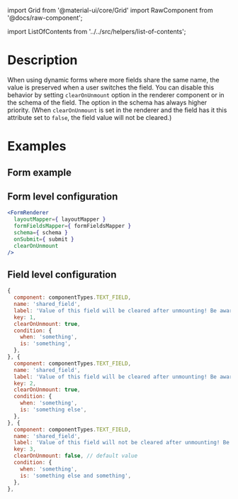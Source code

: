 import Grid from '@material-ui/core/Grid'
import RawComponent from '@docs/raw-component';

import ListOfContents from '../../src/helpers/list-of-contents';

<Grid container item>
<Grid item xs={12} md={10}>

# Description

When using dynamic forms where more fields share the same name, the value is preserved when a user switches the field. You can disable this behavior by setting 
`clearOnUnmount` option in the renderer component or in the schema of the field. The option in the schema has always higher priority. (When 
`clearOnUnmount` is set in the renderer and the field has it this attribute set to `false`, the field value will not be cleared.)

# Examples

## Form example

<RawComponent source="clear-on-unmount" />


## Form level configuration

```jsx
<FormRenderer
  layoutMapper={ layoutMapper }
  formFieldsMapper={ formFieldsMapper }
  schema={ schema }
  onSubmit={ submit }
  clearOnUnmount
/>
```

## Field level configuration

```jsx
{
  component: componentTypes.TEXT_FIELD,
  name: 'shared_field',
  label: 'Value of this field will be cleared after unmounting! Be aware!',
  key: 1,
  clearOnUnmount: true,
  condition: {
    when: 'something',
    is: 'something',
  },
}, {
  component: componentTypes.TEXT_FIELD,
  name: 'shared_field',
  label: 'Value of this field will be cleared after unmounting! Be aware!',
  key: 2,
  clearOnUnmount: true,
  condition: {
    when: 'something',
    is: 'something else',
  },
}, {
  component: componentTypes.TEXT_FIELD,
  name: 'shared_field',
  label: 'Value of this field will not be cleared after unmounting! Be aware!',
  key: 3,
  clearOnUnmount: false, // default value
  condition: {
    when: 'something',
    is: 'something else and something',
  },
},
```

</Grid>
<Grid item xs={false} md={2}>
  <ListOfContents file="renderer/unmounting" />
</Grid>
</Grid>
